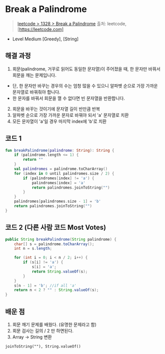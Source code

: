 # Break a Palindrome

> [leetcode > 1328 > Break a Palindrome](https://leetcode.com/problems/break-a-palindrome)
> 출처: leetcode, [https://leetcode.com]
- Level Medium [Greedy], [String]

## 해결 과정

1. 회문(palindrome, 거꾸로 읽어도 동일한 문자열)이 주어졌을 때, 한 문자만 바꿔서 회문을 깨는 문제입니다. 
 - 단, 한 문자만 바꾸는 경우의 수는 엄청 많을 수 있으니 알파벳 순으로 가장 가까운 문자열로 바꿔줘야 합니다.
 - 한 문자를 바꿔서 회문을 깰 수 없다면 빈 문자열을 반환합니다.

2. 회문을 바꾸는 것이기에 문자열 길이 반만큼 반복
3. 알파벳 순으로 가장 가까운 문자로 바꿔야 되서 'a' 문자열로 치환
4. 모든 문자열이 'a'일 경우 마지막 index에 'b'로 치환


## 코드 1

```kotlin
fun breakPalindrome(palindrome: String): String {
    if (palindrome.length <= 1) {
        return ""
    }
    val palindromes = palindrome.toCharArray()
    for (index in 0 until palindromes.size / 2) {
        if (palindromes[index] != 'a') {
            palindromes[index] = 'a'
            return palindromes.joinToString("")
        }
    }
    palindromes[palindromes.size - 1] = 'b'
    return palindromes.joinToString("")
}
```

## 코드 2 (다른 사람 코드 Most Votes)

``` java
public String breakPalindrome(String palindrome) {
    char[] s = palindrome.toCharArray();
    int n = s.length;

    for (int i = 0; i < n / 2; i++) {
        if (s[i] != 'a') {
            s[i] = 'a';
            return String.valueOf(s);
        }
    }
    s[n - 1] = 'b'; //if all 'a'
    return n < 2 ? "" : String.valueOf(s);
}

```

## 배운 점
1. 회문 깨기 문제를 배웠다. (유명한 문제라고 함)
2. 회문 검사는 길의 / 2 만 하면된다.
3. Array -> String 변환
```
joinToString(""), String.valueOf()
```
 
